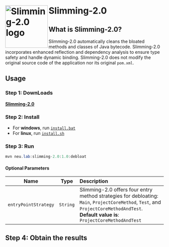 # Slimming-2.0 <img src="https://github.com/slimming-fat/Slimming-2.0/tree/main/logo/Slimming_logo.png" align="left" height="135px" alt="Slimming-2.0 logo"/>

## What is Slimming-2.0?

Slimming-2.0 automatically cleans the bloated methods and classes of Java bytecode.
Slimming-2.0 incorporates enhanced reflection and dependency analysis to ensure type safety and handle dynamic binding.
Slimming-2.0 does not modify the original source code of the application nor its original `pom.xml`.

## Usage

### Step 1: DownLoads

[**Slimming-2.0**](https://github.com/slimming-fat/Slimming-2.0/tree/main/tool_slimming-2.0/tool.7z)


### Step 2: Install

* For **windows**, run [`install.bat`](https://github.com/slimming-fat/Slimming-2.0/tree/main/tool_slimming-2.0/install.bat)
* For **linux**, run [`install.sh`](https://github.com/slimming-fat/Slimming-2.0/tree/main/tool_slimming-2.0/install.sh)

### Step 3: Run

```java
mvn neu.lab:slimming-2.0:1.0:debloat
```

#### Optional Parameters

|       Name       |   Type    | Description                                                  |
| :--------------: | :-------: | :----------------------------------------------------------- |
|     `entryPointStrategy`     | `String` | Slimming-2.0 offers four entry method strategies for debloating: `Main`, `ProjectCoreMethod`, `Test`, and `ProjectCoreMethodAndTest`. **Default value is**: `ProjectCoreMethodAndTest` |

## Step 4: Obtain the results
